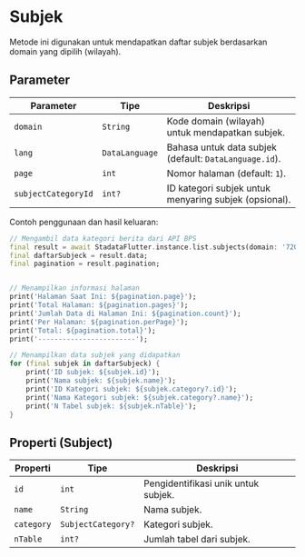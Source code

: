 # Subjek

Metode ini digunakan untuk mendapatkan daftar subjek berdasarkan domain yang dipilih (wilayah).

## Parameter

| Parameter           | Tipe           | Deskripsi                                              |
| ------------------- | -------------- | ------------------------------------------------------ |
| `domain`            | `String`       | Kode domain (wilayah) untuk mendapatkan subjek.        |
| `lang`              | `DataLanguage` | Bahasa untuk data subjek (default: `DataLanguage.id`). |
| `page`              | `int`          | Nomor halaman (default: `1`).                          |
| `subjectCategoryId` | `int?`         | ID kategori subjek untuk menyaring subjek (opsional).  |

Contoh penggunaan dan hasil keluaran:

```dart
// Mengambil data kategori berita dari API BPS
final result = await StadataFlutter.instance.list.subjects(domain: '7200');
final daftarSubjeck = result.data;
final pagination = result.pagination;


// Menampilkan informasi halaman
print('Halaman Saat Ini: ${pagination.page}');
print('Total Halaman: ${pagination.pages}');
print('Jumlah Data di Halaman Ini: ${pagination.count}');
print('Per Halaman: ${pagination.perPage}');
print('Total: ${pagination.total}');
print('------------------------');

// Menampilkan data subjek yang didapatkan
for (final subjek in daftarSubjeck) {
    print('ID subjek: ${subjek.id}');
    print('Nama subjek: ${subjek.name}');
    print('ID Kategori subjek: ${subjek.category?.id}');
    print('Nama Kategori subjek: ${subjek.category?.name}');
    print('N Tabel subjek: ${subjek.nTable}');
}
```

## Properti (Subject)

| Properti   | Tipe               | Deskripsi                           |
| ---------- | ------------------ | ----------------------------------- |
| `id`       | `int`              | Pengidentifikasi unik untuk subjek. |
| `name`     | `String`           | Nama subjek.                        |
| `category` | `SubjectCategory?` | Kategori subjek.                    |
| `nTable`   | `int?`             | Jumlah tabel dari subjek.           |
